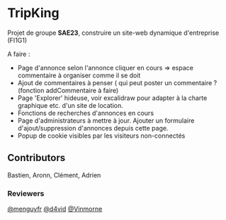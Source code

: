 # TripKing
Projet de groupe __SAE23__, construire un site-web dynamique d'entreprise (FI1G1)


A faire : 
- Page d'annonce selon l'annonce cliquer en cours => espace commentaire à organiser comme il se doit
- Ajout de commentaires à penser ( qui peut poster un commentaire ? (fonction addCommentaire à faire)
- Page 'Explorer' hideuse, voir excalidraw pour adapter à la charte graphique etc. d'un site de location.
- Fonctions de recherches d'annonces en cours
- Page d'administrateurs à mettre à jour. Ajouter un formulaire d'ajout/suppression d'annonces depuis cette page.
- Popup de cookie visibles par les visiteurs non-connectés

## Contributors
Bastien, Aronn, Clément, Adrien

### Reviewers
[@menguyfr](https://github.com/frmenguy)
[@d4vid](https://github.com/cD4v1D)
[@Vinmorne](https://github.com/Vinmorne)
